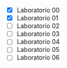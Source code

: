 - [x] Laboratorio 00
 - [x] Laboratorio 01
 - [ ] Laboratorio 02
 - [ ] Laboratorio 03
 - [ ] Laboratorio 04
 - [ ] Laboratorio 05
 - [ ] Laboratorio 06